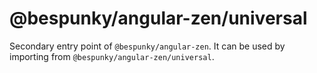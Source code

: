 # @bespunky/angular-zen/universal

Secondary entry point of `@bespunky/angular-zen`. It can be used by importing from `@bespunky/angular-zen/universal`.
